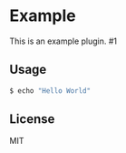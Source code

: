 # Example

This is an example plugin. #1

## Usage

```bash
$ echo "Hello World"
```

## License

MIT

